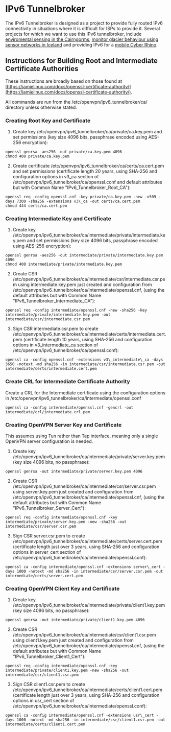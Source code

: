 # IPv6 Tunnelbroker

The IPv6 Tunnelbroker is designed as a project to provide fully routed IPv6 connectivity in situations where it is difficult for ISPs to provide it.  Several projects for which we want to use this IPv6 tunnelbroker, include [enviromental sensing in the Cairngorms](http://mountainsensing.org/), [monitor glacier behaviour using sensor networks in Iceland](http://glacsweb.org) and providing IPv6 for a [mobile Cyber Rhino](http://www.ericatherhino.org).

## Instructions for Building Root and Intermediate Certificate Authorities
These instructions are broadly based on those found at [https://jamielinux.com/docs/openssl-certificate-authority/](https://jamielinux.com/docs/openssl-certificate-authority/).

All commands are run from the /etc/openvpn/ipv6\_tunnelbroker/ca/ directory unless otherwise stated.

### Creating Root Key and Certificate

1. Create key /etc/openvpn/ipv6\_tunnelbroker/ca/private/ca.key.pem and set permissions (key size 4096 bits, passphrase encoded using AES-256 encryption):
```
openssl genrsa -aes256 -out private/ca.key.pem 4096
chmod 400 private/ca.key.pem
```

2. Create certificate /etc/openvpn/ipv6\_tunnelbroker/ca/certs/ca.cert.pem and set permissions (certificate length 20 years, using SHA-256 and configuration options in v3\_ca section of /etc/openvpn/ipv6\_tunnelbroker/ca/openssl.conf and default attributes but with Common Name "IPv6\_Tunnelbroker\_Root\_CA"):
```
openssl req -config openssl.cnf -key private/ca.key.pem -new -x509 -days 7300 -sha256 -extensions v3\_ca -out certs/ca.cert.pem
chmod 444 certs/ca.cert.pem
```

### Creating Intermediate Key and Certificate

1. Create key /etc/openvpn/ipv6\_tunnelbroker/ca/intermediate/private/intermediate.key.pem and set permissions (key size 4096 bits, passphrase encoded using AES-256 encryption):
```
openssl genrsa -aes256 -out intermediate/private/intermediate.key.pem 4096
chmod 400 intermediate/private/intermediate.key.pem
```

2. Create CSR /etc/openvpn/ipv6\_tunnelbroker/ca/intermediate/csr/intermediate.csr.pem using intermediate.key.pem just created and configuration from /etc/openvpn/ipv6\_tunnelbroker/ca/intermediate/openssl.cnf, (using the default attributes but with Common Name "IPv6\_Tunnelbroker\_Intermediate\_CA"):
```
openssl req -config intermediate/openssl.cnf -new -sha256 -key intermediate/private/intermediate.key.pem -out intermediate/csr/intermediate.csr.pem
```

3. Sign CSR intermediate.csr.pem to create /etc/openvpn/ipv6\_tunnelbroker/ca/intermediate/certs/intermediate.cert.pem (certificate length 10 years, using SHA-256 and configuration options in v3\_intermediate\_ca section of /etc/openvpn/ipv6\_tunnelbroker/ca/openssl.conf):
```
openssl ca -config openssl.cnf -extensions v3\_intermediate\_ca -days 3650 -notext -md sha256 -in intermediate/csr/intermediate.csr.pem -out intermediate/certs/intermediate.cert.pem
```

### Create CRL for Intermediate Certificate Authority 

Create a CRL for the Intermediate certificate using the configuration options in /etc/openvpn/ipv6\_tunnelbroker/ca/intermediate/openssl.conf
```
openssl ca -config intermediate/openssl.cnf -gencrl -out intermediate/crl/intermediate.crl.pem
```

### Creating OpenVPN Server Key and Certificate

This assumes using Tun rather than Tap interface, meaning only a single OpenVPN server configuration is needed.

1. Create key /etc/openvpn/ipv6\_tunnelbroker/ca/intermediate/private/server.key.pem (key size 4096 bits, no passphrase):
```
openssl genrsa -out intermediate/private/server.key.pem 4096
```

2. Create CSR /etc/openvpn/ipv6\_tunnelbroker/ca/intermediate/csr/server.csr.pem using server.key.pem just created and configuration from /etc/openvpn/ipv6\_tunnelbroker/ca/intermediate/openssl.cnf, (using the default attributes but with Common Name "IPv6\_Tunnelbroker\_Server\_Cert"):
```
openssl req -config intermediate/openssl.cnf -key intermediate/private/server.key.pem -new -sha256 -out intermediate/csr/server.csr.pem
```

3. Sign CSR server.csr.pem to create /etc/openvpn/ipv6\_tunnelbroker/ca/intermediate/certs/server.cert.pem (certificate length just over 3 years, using SHA-256 and configuration options in server\_cert section of /etc/openvpn/ipv6\_tunnelbroker/ca/intermediate/openssl.conf):
```
openssl ca -config intermediate/openssl.cnf -extensions server\_cert -days 1000 -notext -md sha256 -in intermediate/csr/server.csr.pem -out intermediate/certs/server.cert.pem
```

### Creating OpenVPN Client Key and Certificate

1. Create key /etc/openvpn/ipv6\_tunnelbroker/ca/intermediate/private/client1.key.pem (key size 4096 bits, no passphrase):
```
openssl genrsa -out intermediate/private/client1.key.pem 4096
```

2. Create CSR /etc/openvpn/ipv6\_tunnelbroker/ca/intermediate/csr/client1.csr.pem using client1.key.pem just created and configuration from /etc/openvpn/ipv6\_tunnelbroker/ca/intermediate/openssl.cnf, (using the default attributes but with Common Name "IPv6\_Tunnelbroker\_Client1\_Cert"):
```
openssl req -config intermediate/openssl.cnf -key intermediate/private/client1.key.pem -new -sha256 -out intermediate/csr/client1.csr.pem
```
3. Sign CSR client1.csr.pem to create /etc/openvpn/ipv6\_tunnelbroker/ca/intermediate/certs/client1.cert.pem (certificate length just over 3 years, using SHA-256 and configuration options in usr\_cert section of /etc/openvpn/ipv6\_tunnelbroker/ca/intermediate/openssl.conf):
```
openssl ca -config intermediate/openssl.cnf -extensions usr\_cert -days 1000 -notext -md sha256 -in intermediate/csr/client1.csr.pem -out intermediate/certs/client1.cert.pem
```
